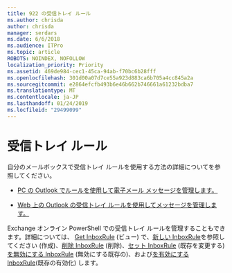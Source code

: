 ```yaml
---
title: 922 の受信トレイ ルール
ms.author: chrisda
author: chrisda
manager: serdars
ms.date: 6/6/2018
ms.audience: ITPro
ms.topic: article
ROBOTS: NOINDEX, NOFOLLOW
localization_priority: Priority
ms.assetid: 469de984-cec1-45ca-94ab-f70bc6b28fff
ms.openlocfilehash: 301d00a07d7ce55a923d883ca6b705a4cc845a2a
ms.sourcegitcommit: e2864efcfb493b6e46b662b746661a61232bdba7
ms.translationtype: MT
ms.contentlocale: ja-JP
ms.lasthandoff: 01/24/2019
ms.locfileid: "29499099"
---
```

# <a name="inbox-rules"></a>受信トレイ ルール

自分のメールボックスで受信トレイ ルールを使用する方法の詳細についてを参照してください。
  
- [PC の Outlook でルールを使用して電子メール メッセージを管理します。](https://support.office.com/article/c24f5dea-9465-4df4-ad17-a50704d66c59.aspx)
    
- [Web 上の Outlook の受信トレイ ルールを使用してメッセージを管理します。](https://support.office.com/article/8400435c-f14e-4272-9004-1548bb1848f2.aspx)
    
Exchange オンライン PowerShell での受信トレイ ルールを管理することもできます。詳細については、 [Get InboxRule](https://docs.microsoft.com/powershell/module/exchange/mailboxes/get-inboxrule) (ビュー) で、[新しい InboxRule](https://docs.microsoft.com/powershell/module/exchange/mailboxes/new-inboxrule)を参照してください (作成)、[削除 InboxRule](https://docs.microsoft.com/powershell/module/exchange/mailboxes/remove-inboxrule) (削除)、[セット InboxRule](https://docs.microsoft.com/powershell/module/exchange/mailboxes/set-inboxrule) (既存を変更する)[を無効にする InboxRule](https://docs.microsoft.com/powershell/module/exchange/mailboxes/disable-inboxrule) (無効にする既存の)、および[を有効にする InboxRule](https://docs.microsoft.com/powershell/module/exchange/mailboxes/enable-inboxrule)(既存の有効化) します。 
  

